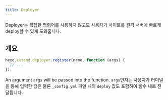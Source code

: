 ```yaml
---
title: Deployer
---
```


Deployer는 복잡한 명령어를 사용하지 않고도 사용자가 사이트를 원격 서버에 빠르게 deploy할 수 있게 도와줍니다.

## 개요

```js
hexo.extend.deployer.register(name, function (args) {
  // ...
});
```

An argument `args` will be passed into the function. `args`인자는 사용자가 터미널을 통해 입력한 값은 물론 `_config.yml` 파일 내의 `deploy` 값도 포함하여 함수 내로 전달됩니다.

